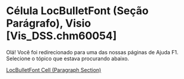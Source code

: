 
# Célula LocBulletFont (Seção Parágrafo), Visio [Vis_DSS.chm60054]

Olá! Você foi redirecionado para uma das nossas páginas de Ajuda F1. Selecione o tópico que estava procurando abaixo.

[LocBulletFont Cell (Paragraph Section)](http://msdn.microsoft.com/library/d08e17fe-7329-c033-fbea-0617b6028509%28Office.15%29.aspx)
